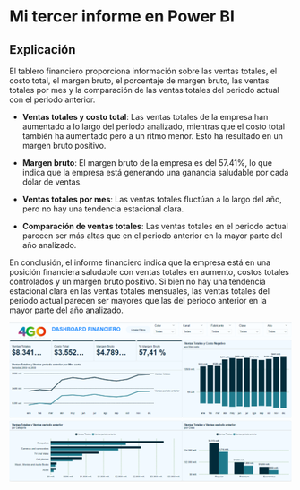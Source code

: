 # Mi tercer informe en Power BI

## Explicación

El tablero financiero proporciona información sobre las ventas totales, el costo total, el margen bruto, el porcentaje de margen bruto, las ventas totales por mes y la comparación de las ventas totales del periodo actual con el periodo anterior.

- **Ventas totales y costo total**: Las ventas totales de la empresa han aumentado a lo largo del periodo analizado, mientras que el costo total también ha aumentado pero a un ritmo menor. Esto ha resultado en un margen bruto positivo.

- **Margen bruto**: El margen bruto de la empresa es del 57.41%, lo que indica que la empresa está generando una ganancia saludable por cada dólar de ventas.

- **Ventas totales por mes**: Las ventas totales fluctúan a lo largo del año, pero no hay una tendencia estacional clara.

- **Comparación de ventas totales**: Las ventas totales en el periodo actual parecen ser más altas que en el periodo anterior en la mayor parte del año analizado.

En conclusión, el informe financiero indica que la empresa está en una posición financiera saludable con ventas totales en aumento, costos totales controlados y un margen bruto positivo. Si bien no hay una tendencia estacional clara en las ventas totales mensuales, las ventas totales del periodo actual parecen ser mayores que las del periodo anterior en la mayor parte del año analizado.

![alt text](image.png)